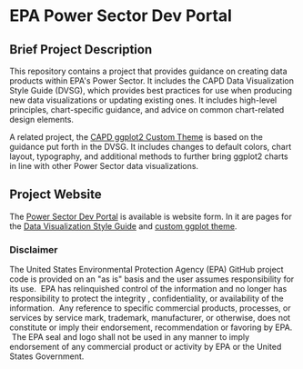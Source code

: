 # EPA Power Sector Dev Portal

## Brief Project Description

This repository contains a project that provides guidance on creating data products within EPA's Power Sector.
It includes the CAPD Data Visualization Style Guide (DVSG), which provides best practices for use when producing new data visualizations or updating existing ones. It includes high-level principles, chart-specific guidance, and advice on common chart-related design elements.

A related project, the [CAPD ggplot2 Custom Theme]([url](https://github.com/usepa/ggcapdthemes)) is based on the guidance put forth in the DVSG. It includes changes to default colors, chart layout, typography, and additional methods to further bring ggplot2 charts in line with other Power Sector data visualizations.

## Project Website

The [Power Sector Dev Portal]([url](https://usepa.github.io/power-sector-dev-portal/)) is available is website form. In it are pages for the [Data Visualization Style Guide]([url](https://usepa.github.io/power-sector-dev-portal/#/datavis)) and [custom ggplot theme]([url](https://usepa.github.io/power-sector-dev-portal/#/ggplot)).

### Disclaimer

The United States Environmental Protection Agency (EPA) GitHub project code is provided on an "as is" basis and the user assumes responsibility for its use.  EPA has relinquished control of the information and no longer has responsibility to protect the integrity , confidentiality, or availability of the information.  Any reference to specific commercial products, processes, or services by service mark, trademark, manufacturer, or otherwise, does not constitute or imply their endorsement, recommendation or favoring by EPA.  The EPA seal and logo shall not be used in any manner to imply endorsement of any commercial product or activity by EPA or the United States Government.





